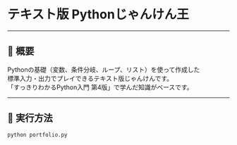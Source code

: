 # テキスト版 Pythonじゃんけん王

---

## 📌 概要

Pythonの基礎（変数、条件分岐、ループ、リスト）を使って作成した  
標準入力・出力でプレイできるテキスト版じゃんけんです。  
「すっきりわかるPython入門 第4版」で学んだ知識がベースです。

---

## 🚀 実行方法

```bash
python portfolio.py
